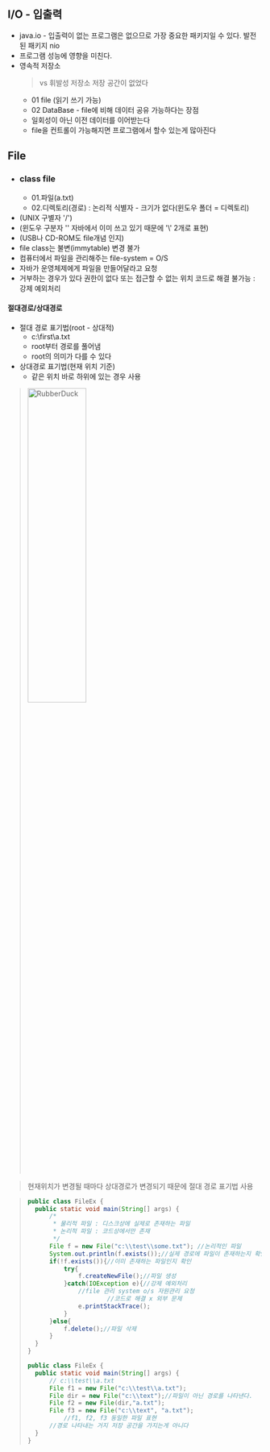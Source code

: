 
## I/O - 입출력
* java.io - 입출력이 없는 프로그램은 없으므로 가장 중요한 패키지일 수 있다. 발전된 패키지 nio
* 프로그램 성능에 영향을 미친다.
* 영속적 저장소 
   > vs 휘발성 저장소 저장 공간이 없었다
    * 01 file (읽기 쓰기 가능)
    * 02 DataBase - file에 비해 데이터 공유 가능하다는 장점
    * 일회성이 아닌 이전 데이터를 이어받는다
    * file을 컨트롤이 가능해지면 프로그램에서 할수 있는게 많아진다
## File
* ### class file
    * 01.파일(a.txt)
    * 02.디렉토리(경로) : 논리적 식별자 - 크기가 없다(윈도우 폴더 = 디렉토리)
* (UNIX 구별자 '/')
* (윈도우 구분자 '\' 자바에서 이미 쓰고 있기 때문에 '\\' 2개로 표현)
* (USB나 CD-ROM도 file개념 인지)
* file class는 불변(immytable) 변경 불가
* 컴퓨터에서 파일을 관리해주는 file-system = O/S
* 자바가 운영체제에게 파일을 만들어달라고 요청 
* 거부하는 경우가 있다 권한이 없다 또는 접근할 수 없는 위치 코드로 해결 불가능 : 강제 예외처리
#### 절대경로/상대경로
* 절대 경로 표기법(root - 상대적)
   * c:\first\a.txt
   * root부터 경로를 풀어냄
   * root의 의미가 다를 수 있다
* 상대경로 표기법(현재 위치 기준)
   * 같은 위치 바로 하위에 있는 경우 사용

><img src="https://postfiles.pstatic.net/MjAyMjA2MDdfMTY5/MDAxNjU0NjA5MzUyNzUz._Vb78WR0Zjs4bfobuQy2uBt2q-eIAb1uRu1Jtj5sV5Ig.ZEUws99DPpGy_lhfEoUjeM5cNsaDOsZTyDiyuOWo8T4g.PNG.forget980/image.png?type=w580" width="50%" height="40%" title="px(픽셀) 크기 설정" alt="RubberDuck"></img>

>  현재위치가 변경될 때마다 상대경로가 변경되기 때문에 절대 경로 표기법 사용

>```java
>public class FileEx {
>	public static void main(String[] args) {
>		/*
>		 * 물리적 파일 : 디스크상에 실제로 존재하는 파일
>		 * 논리적 파일 : 코드상에서만 존재
>		 */
>		File f = new File("c:\\test\\some.txt"); //논리적인 파일
>		System.out.println(f.exists());//실제 경로에 파일이 존재하는지 확인
>		if(!f.exists()){//이미 존재하는 파일인지 확인
>			try{
>				f.createNewFile();//파일 생성
>			}catch(IOException e){//강제 예외처리
>				//file 관리 system o/s 자원관리 요청
>           			//코드로 해결 x 외부 문제
>				e.printStackTrace();
>			}
>		}else{
>			f.delete();//파일 삭제
>		}
>	}
>}
>```
>```java
>public class FileEx {
>	public static void main(String[] args) {
>		// c:\\test\\a.txt
>		File f1 = new File("c:\\test\\a.txt");
>		File dir = new File("c:\\text");//파일이 아닌 경로를 나타낸다.
>		File f2 = new File(dir,"a.txt");
>		File f3 = new File("c:\\text", "a.txt");
>     		//f1, f2, f3 동일한 파일 표현
>		//경로 나타내는 거지 저장 공간을 가지는게 아니다
>	}
>}
>```
